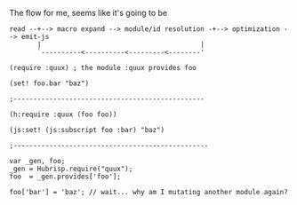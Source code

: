 The flow for me, seems like it's going to be 

    read --+--> macro expand --> module/id resolution -+--> optimization --> emit-js
           |                                        |
           `----------<----------<---------<--------'

    (require :quux) ; the module :quux provides foo

    (set! foo.bar "baz")

    ;------------------------------------------------

    (h:require :quux (foo foo))

    (js:set! (js:subscript foo :bar) "baz")

    ;-------------------------------------------------

    var _gen, foo;
    _gen = Hubrisp.require("quux");
    foo  = _gen.provides['foo'];

    foo['bar'] = 'baz'; // wait... why am I mutating another module again?
